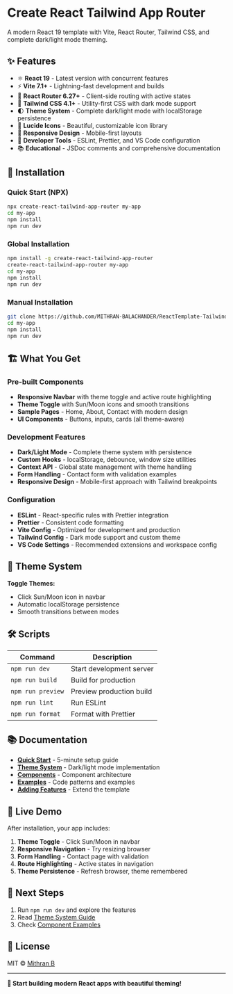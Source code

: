 # Create React Tailwind App Router

A modern React 19 template with Vite, React Router, Tailwind CSS, and complete dark/light mode theming.

## ✨ Features

- ⚛️ **React 19** - Latest version with concurrent features
- ⚡ **Vite 7.1+** - Lightning-fast development and builds  
- 🧭 **React Router 6.27+** - Client-side routing with active states
- 🎨 **Tailwind CSS 4.1+** - Utility-first CSS with dark mode support
- 🌓 **Theme System** - Complete dark/light mode with localStorage persistence
- 🎯 **Lucide Icons** - Beautiful, customizable icon library
- 📱 **Responsive Design** - Mobile-first layouts
- 🔧 **Developer Tools** - ESLint, Prettier, and VS Code configuration
- 📚 **Educational** - JSDoc comments and comprehensive documentation

## 🚀 Installation

### Quick Start (NPX)
```bash
npx create-react-tailwind-app-router my-app
cd my-app
npm install
npm run dev
```

### Global Installation
```bash
npm install -g create-react-tailwind-app-router
create-react-tailwind-app-router my-app
cd my-app
npm install
npm run dev
```

### Manual Installation
```bash
git clone https://github.com/MITHRAN-BALACHANDER/ReactTemplate-Tailwind-Router-Prettier.git my-app
cd my-app
npm install
npm run dev
```

## 🏗️ What You Get

### Pre-built Components
- **Responsive Navbar** with theme toggle and active route highlighting
- **Theme Toggle** with Sun/Moon icons and smooth transitions  
- **Sample Pages** - Home, About, Contact with modern design
- **UI Components** - Buttons, inputs, cards (all theme-aware)

### Development Features
- **Dark/Light Mode** - Complete theme system with persistence
- **Custom Hooks** - localStorage, debounce, window size utilities
- **Context API** - Global state management with theme handling
- **Form Handling** - Contact form with validation examples
- **Responsive Design** - Mobile-first approach with Tailwind breakpoints

### Configuration
- **ESLint** - React-specific rules with Prettier integration
- **Prettier** - Consistent code formatting
- **Vite Config** - Optimized for development and production
- **Tailwind Config** - Dark mode support and custom theme
- **VS Code Settings** - Recommended extensions and workspace config


## 🎨 Theme System

**Toggle Themes:**
- Click Sun/Moon icon in navbar
- Automatic localStorage persistence
- Smooth transitions between modes


## 🛠️ Scripts

| Command | Description |
|---------|-------------|
| `npm run dev` | Start development server |
| `npm run build` | Build for production |
| `npm run preview` | Preview production build |
| `npm run lint` | Run ESLint |
| `npm run format` | Format with Prettier |

## 📚 Documentation

- **[Quick Start](./docs/quick-start.md)** - 5-minute setup guide
- **[Theme System](./docs/theme-system.md)** - Dark/light mode implementation  
- **[Components](./docs/components.md)** - Component architecture
- **[Examples](./docs/examples.md)** - Code patterns and examples
- **[Adding Features](./docs/adding-features.md)** - Extend the template

## 🎯 Live Demo

After installation, your app includes:

1. **Theme Toggle** - Click Sun/Moon in navbar
2. **Responsive Navigation** - Try resizing browser
3. **Form Handling** - Contact page with validation
4. **Route Highlighting** - Active states in navigation
5. **Theme Persistence** - Refresh browser, theme remembered

## 🚦 Next Steps

1. Run `npm run dev` and explore the features
2. Read [Theme System Guide](./docs/theme-system.md) 
3. Check [Component Examples](./docs/components.md)


## 📄 License

MIT © [Mithran B](https://github.com/MITHRAN-BALACHANDER)

---

**🚀 Start building modern React apps with beautiful theming!**
